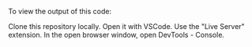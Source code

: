 To view the output of this code:

Clone this repository locally.
Open it with VSCode.
Use the "Live Server" extension.
In the open browser window, open DevTools - Console.